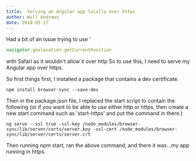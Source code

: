 ```yaml
---
title:  Serving an Angular app locally over https
author: Will Andrews
date: 2018-05-17
---
```


Had a bit of an issue trying to use '
``` typescript
navigator.geolocation.getCurrentPosition
```
 with Safari as it wouldn't allow it over http So to use this, I need to serve my Angular app over https.

So first things first, I installed a package that contains a dev certificate.

```
npm install browser-sync --save-dev
```

Then in the package.json file, I replaced the start script to contain the following (or if you want to be able to use either http or https, then create a new start command such as 'start-https' and put the command in there.)

```
ng serve --ssl true -ssl-key /node_modules/browser-sync/lib/server/certs/server.key -ssl-cert /node_modules/browser-sync/lib/server/certs/server.crt
```
 Then running npm start, ran the above command, and there it was...my app running in https.